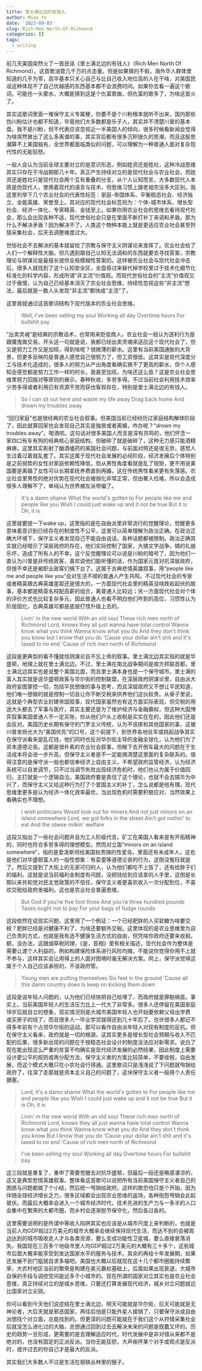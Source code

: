 ```yaml
---
title: 里士满北边的有钱人
author: Miao Yu
date: '2023-09-03'
slug: Rich-Men-North-Of-Richmond
categories: []
tags:
  - writing
---
```

前几天美国突然火了一首民谣《里士满北边的有钱人》（Rich Men North Of Richmond），这首歌油管几千万的点击量。但是如果猜的不假，海外华人群体里知道的几乎为零，高华基本只关心自己与比自己收入地位高的人在干啥，对美国民谣这种体现不了自己优越感的东西基本都不会浪费时间。如果你去看一遍这个歌词，可能也一头雾水，大概能猜到这是个仇富歌曲，但仇富的歌多了，为啥这首火了。

其实这歌词里面一堆保守主义专属梗，你要不是个川粉根本就听不出来，国内那些伪川粉估计也都不知道，毕竟他们大多数都是乐子人，其实并不清楚川普的基本盘。我不是川粉，但不代表应该忽视近一半美国人的倾向，很多时候看新闻会觉得为啥突然冒出了这么多离谱的事，其实背后都有很多沉积很久的思潮，而且这股思潮算不上美国独有，全世界都面临类似的问题，可以理解为一种普通人面对复杂现代性的无能狂怒。

一般人会认为当前全球主要对立的是意识形态，例如姓资还是姓社，这种冷战思维其实只存在于冷战期那几十年。真正产生持续对立的是现代社会与农业社会，而姓资还是姓社只是现代社会两个互有重叠的分支，从个人认知而言，大多数现代人本质是伪现代人，使用着现代的语言与技术，但思维习惯上跟老祖宗没多大区别。我这里列举下几个农业社会的代表性标签：家庭-帝国体系、平衡稳态社会、经济独立、全能英雄、荣誉至上。其对应的现代社会标签则为：个体-城市体系、增长型社会、经济一体化、专家精英、金钱至上。如果你用农业社会的思维去看待现代社会，那么会出现各种不适，现代世俗社会只是在里面不断打补丁来调和矛盾。那为什么不解决矛盾？因为解决不了，人类这个物种本能上就是更适应农业社会甚至狩猎采集社会，后天去调整难度过大。

世俗社会不去解决的基本就留给了宗教与保守主义阴谋论来发挥了。农业社会给了人们一个解释性大脑，但凡遇到跟自己认知无法调和的东西就要去寻找答案，宗教理论与阴谋论是最擅长提供全局模糊性答案的。这样被农业社会与现代社会冲击后，很多人就找到了这个认知安全区，全盘吞过来替代掉学校里过于技术化细节化标准化的科学内容，形成所谓“非主流”价值观。而现代世俗社会的“主流”价值观又过于傲慢，认为自己已经基本消灭了农业社会思维，持续性忽视这些“非主流”想法，最后就是一数人头发现“非主流”都快成“主流”了。

这里我就通过这首歌词结构下现代版本的农业社会思维。

> Well, I've been selling my soul 
Working all day 
Overtime hours 
For bullshit pay 

“出卖灵魂”是经典的宗教话术，也常用来贬低商人，农业社会一般认为逐利行为是跟魔鬼做交易。开头这一句就是说，我都已经出卖灵魂来适应这个现代社会了，但又是努力工作又是加班，得到啥呢？很微薄的薪水。这里有当前美国通胀的大背景，但更多反映的是普通人感觉自己很努力了，但工资很低。这其实是现代深度分工与技术化造成的，很多人的努力从产出角度看确实换不了更高的薪水，但个人感知会感觉都是努力工作一样的时长，我甚至加班，为啥还这么低？这是农业社会思维里努力回报对等原则的展示，春种秋收，多劳多得。不过当前社会利用技术效率少劳多得或者利用已有资源不劳而获也客观存在，特别是里士满北边的有钱人。

> So I can sit out here and waste my life away 
Drag back home 
And drown my troubles away 

“回归家庭”也是很经典的农业社会叙事。但美国当前已经经历过家庭结构解体阶段了，因此就算回家也会发现自己其实是独居或者离婚，咋办呢？“drown my troubles away”，喝酒呗。这句话对很多美国人而言是深有共鸣的，他们怀念一家四口有车有狗的经典核心家庭结构，但破碎了就是破碎了，这种无力感只能酒精麻痹。这里其实影射了酗酒嗑药的美国社会问题，与前面对照还是很无奈，感觉人生过着过着就乱套了。其实这属于现代社会发展的必经阶段，经济发展后个体特别是之前弱势的女性对家庭依赖性降低，但从男性角度看就是乱了规矩，更不用说美国要是离婚了女性可以长期拿抚养费直到再婚，这在传统男性看来更有失落感。农业社会里男性的绝对优势在现代社会被弱化非常正常，但由奢入俭难，所以会造成很多人理解不了，单纯认为世界被左派带偏了。

> It's a damn shame 
What the world's gotten to 
For people like me and people like you 
Wish I could just wake up and it not be true 
But it is 
Oh, it is 

这里就要提一下wake up，这里指的是在自由派里非常流行的觉醒理论，觉醒更多意味着意识到已经存在的制度性不公平，这里可以简单理解为政治正确。在政治正确大环境下，保守主义者发现自己不能自由说话，各种话题都被限制。政治正确其实就已经暗示了深层政府的存在，他们实际控制了国家，大搞文字战争，搞的礼崩乐坏，造成了所有人的不幸。这个反觉醒理论可以说是川粉的暗号了，因为他们一直认为川普是非传统政客，喜欢说他们能听懂的话，作为国家元首对抗深层政府，但很不幸还是被职业政客们搞下台了。这属于古典悲情英雄叙事，用“people like me and people like you”会对生活不顺的普通人产生共鸣。不过现代社会的专家或者精英跟古典英雄差距还是很大的，一方面现代社会里的精英没啥跌宕起伏的故事，基本都是精英名校配高薪的组合，离普通人比较远；另一方面现代社会对个体的评价方式也比较复杂多元，因此普通人也看不明白他们咋到的高位，习惯性认为阶层固化，古典英雄可都是底层打怪升级上去的。

> Livin' in the new world 
With an old soul 
These rich men north of Richmond 
Lord, knows they all just wanna have total control 
Wanna know what you think 
Wanna know what you do 
And they don't think you know but I know that you do 
'Cause your dollar ain't shit and it's taxed to no end 
'Cause of rich men north of Richmond 

这段是更典型的看不懂就信阴谋论且不忘上帝的叙事。里士满北边其实指的就是华盛顿，地理上就在里士满北边。不过，里士满在南北战争期间是南方邦联首都，里士满北边其实也是说整个美国北面，而且里士满本身也是一个保守城市。里士满的富人其实就是说华盛顿政客与华尔街的控制联盟，在深层政府阴谋论里，自由派大政府妄图掌控一切，包括平民想做的事与思考，而且深层政府又不想让平民知道，他们唯一想做的就是控制一切且让你不断交税来供养他们这伙权贵。从骨子里说，这就是个典型农业封建帝国叙事，现代国家虽然也有这方面实际表现，但交税的用途大头都去了军事与医疗，其实主要还是为了维护经济与金融霸权，但这种大国博弈叙事美国普通人不一定买账，你从他们户头上收税是实实在在的，因此他们还是会反对。美国历史长期有保守的门罗主义传统，认为不该掺和其他国家的事，这被川普发扬光大为“美国优先”的口号，这个前提下，到世界各地驻军或挑起战争其实在保守派看来是乱花钱，他们同时也反对华尔街主导的金融全球化，认为他们为了资本道德沦丧。这都是很朴素的农业社会叙事，但眼下去开倒车最大的问题在于生活成本将会进一步升高，但保守主义者是不一定能搞清楚这里面的复杂联系的。值得注意的是保守派一般也都信奉经济上自由主义，不希望政府监管经济，认为经济系统可以自发调节，只不过当调节失败出现经济危机时，他们也认为属于价值回归，主打就是一个逻辑自洽。美国政府要是真信了这个理论，也就不会去搞华为中兴了，而保守主义又给这种行为打了个爱国主义的补丁，怎么说都是他有理。现代思维里更多是认为经济一体化效率最优，当出现危机时需要积极应对，当然效果上看确实也不理想。

> I wish politicians 
Would look out for miners 
And not just minors on an island somewhere 
Lord, we got folks in the street 
Ain't got nothin' to eat 
And the obese milkin' welfare 

这段又指出了一些社会问题并且为工人阶级代言。矿工在美国人看来是有开拓精神的，同时也符合多劳多得的理想模型。然而对立面“minors on an island somewhere”，指的是爱泼斯坦给美国权贵搞的性爱岛，里面还有未成年人，这也是他们对华盛顿富人的一般性想象：有娈童等道德沦丧的行为，这倒没冤枉就是了。然后又提到了大街上的无家可归的人，认为他们都吃不上饭了，还有给胖子们的福利。这就是说当前福利金制度有问题，没把钱给到应该拿的人手里，这倒是长期以来共和党对民主党政策的不信任，保守主义者更喜欢收入一次分配到位，不喜欢交税给政府发福利，这也是农业社会普遍思维。

> But God if you're five foot three 
And you're three hundred pounds 
Taxes ought not to pay 
For your bags of fudge rounds 

这段依然在说现实问题，这里用了一个例证：一个已经肥胖的人买软糖为啥要交税？肥胖已经是对健康不利了，为啥还要额外交税。这里体现的是农业思维里为自己负责的方式，也就是我有选不健康生活方式的自由，但凭啥你政府还要来收税。额，没办法，这跟烟草税同理，《是，首相》里有相关描述，现代社会作为整体是需要让渡个人利益的，例如构建保险体系进行风险均摊，不能说你觉得你用不上就不参与，这样其实会让用得上的人面对困境时毫无解决方案。同上，保守派觉得这属于个人自己应该承担的，不该政府管。

> Young men are putting themselves 
Six feet in the ground 
'Cause all this damn country does 
Is keep on kicking them down 

这段是说年轻人问题的，认为他们已经快把自己给埋了，而政府就是罪魁祸首。事实上，当前美国年轻人的生活压力比上一代大了非常多。很多人还停留在美国家庭18岁后就自立的想象，现实情况则是大城市美国年轻人也开始要依赖父母出学费或买房子的钱了，而且很多人一毕业学贷就得还到几十年后了。也许很多人都记不得多年前有个占领华尔街的运动，那可以看作自由派年轻人对现有制度的反抗。但在保守主义看来，政府就是一切的根源，这其实更多是增长型社会预期与收入不匹配的后果，很多新出现的问题在于按稳态社会设计的制度没法应对新需求。说白了现在能出现这么严重的贫富不均确实是现代经济发展的必然结果，因此制度上需要设计更公平的规则或再分配方法，保守主义者的方案比较简单，不要收税，自由发展，而这个模式大概只在小农社会行得通。这里歌词只是浅浅说了下问题就甩锅给政府了，往深了走那就是资本主义自己的问题了，这块保守主义者一般用个人责任搪塞。

> Lord, it's a damn shame
What the world's gotten to 
For people like me and people like you 
Wish I could just wake up and it not be true 
But it is 
Oh, it is 
 
> Livin' in the new world 
With an old soul 
These rich men north of Richmond 
Lord, knows they all just wanna have total control 
Wanna know what you think 
Wanna know what you do 
And they don't think you know 
But I know that you do 
'Cause your dollar ain't shit and it's taxed to no end 
'Cause of rich men north of Richmond 

> I've been selling my soul 
Working all day 
Overtime hours 
For bullshit pay 

这三段就是重复了，重申了需要觉醒去对抗华盛顿，但最后一段还是略感凄凉的，这又是典型悲情英雄叙事。整体看这首歌可以说把所有当前美国保守主义者自己的困惑与问题都做了个小结，然后统一甩锅给政府。这样的歌恐怕只是个开始，因为伴随全球经济增长乏力，很多区域都会出现农业思维的返场，各种抱怨甩锅会此起彼伏。而最后大概率会进入一个城市经济时代，技术先进的生产力与一多半的人口会集中在繁荣的大都市圈，而乡村会逐渐脱节保守化，然后各过各的。

这里需要说明的是所谓中等收入陷阱其实也应该是从城市尺度上来判断的，也就是当前人均GDP超过2万美元的城市大概率会继续保持现代生活，而达不到的会被周边达到的城市吸收走人才与各类资源，要么变成功能性卫星城，要么直接衰落消失。我国现在三百多个地级市里人均GDP超过2万美元的大概有三十多个，这些城市后面大概率能享受到发达国家水平的服务与技术，其余的再给十年发展期，如果还发展不到门槛就自求多福吧。美国也大概以后就现在这十几个都市圈能持续繁荣，大农村地区当前的繁荣是构建在美元霸权基础上，后面如果出现衰退，大城市自保的手段与调控空间是远多于小城市的。现在所谓的国家对立其实也是农业社会思维，真正持续对立的是城乡思维，只要还打算发展现代经济，城乡对立问题就远比国家对立尖锐。

你可以看到今天他们说症结在里士满北边，明天可能就是华尔街，后天可能就是无神论者，大后天就是邪恶国家，再往后怕是只能外星人接锅了，只要保守派或自由派想找个对立面，总能找到的。但更深的问题可能就在于我们这个从狩猎采集社会后就没怎么进化过的大脑，总想通过回到过去去解决未来的问题是既蠢又坏的。历史的趋势一旦形成，更需要的是去理解适应时代，时代发展中是非对错从来都不是绝对的，也没有固定的正派反派。当你无能狂怒，大声疾呼某个对手或观点是反派时，或许过去的你自己才是最大的反派。

其实我们大多数人不过是生活在钢铁丛林里的猴子。
